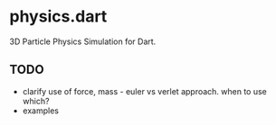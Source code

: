 physics.dart
============

3D Particle Physics Simulation for Dart.


TODO
----

* clarify use of force, mass - euler vs verlet approach. when to use which?
* examples
